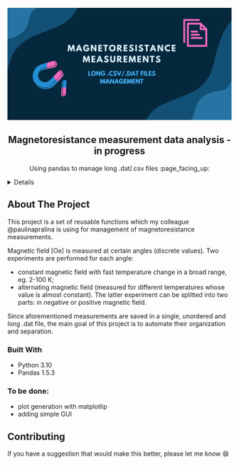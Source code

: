 
![](https://github.com/wkostusiak/magnetoresistance-data/blob/main/header.png)

<h2 align="center">Magnetoresistance measurement data analysis - in progress</h2>

  <p align="center">
    Using pandas to manage long .dat/.csv files :page_facing_up: 
  </p>
</div>



<!-- TABLE OF CONTENTS -->
<details>
  <ol>
    <li>
      <a href="#about-the-project">About The Project</a>

      <ul>
        <li><a href="#built-with">Built With</a></li>
      </ul>

    </li>
    <li>
      <li><a href="#features">Features</a></li>
    </li>
    <li><a href="#contact">Contact</a></li>
  </ol>
</details>



<!-- ABOUT THE PROJECT -->
## About The Project

This project is a set of reusable functions which my colleague @paulinapralina is using for management of magnetoresistance measurements. 

Magnetic field [Oe] is measured at certain angles (discrete values). Two experiments are performed for each angle:
- constant magnetic field with fast temperature change in a broad range, eg. 2-100 K;
- alternating magnetic field (measured for different temperatures whose value is almost constant).
The latter experiment can be splitted into two parts: in negative or positive magnetic field.

Since aforementioned measurements are saved in a single, unordered and long .dat file, the main goal of this project is to 
automate their organization and separation.  



### Built With

* Python 3.10 
* Pandas 1.5.3



### To be done:

* plot generation with matplotlip
* adding simple GUI



<!-- CONTRIBUTING -->
## Contributing

If you have a suggestion that would make this better, please let me know 😄

